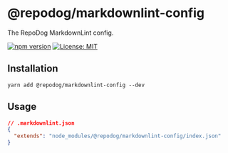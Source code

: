 # @repodog/markdownlint-config

The RepoDog MarkdownLint config.

[![npm version](https://badge.fury.io/js/%40repodog%2Fmarkdownlint-config.svg)](https://badge.fury.io/js/%40repodog%2Fmarkdownlint-config)
[![License: MIT](https://img.shields.io/badge/License-MIT-yellow.svg)](LICENSE)

## Installation

```shell
yarn add @repodog/markdownlint-config --dev
```

## Usage

```json
// .markdownlint.json
{
  "extends": "node_modules/@repodog/markdownlint-config/index.json"
}
```

